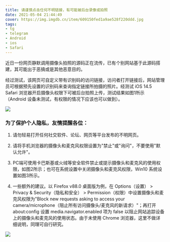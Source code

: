 ```yaml
---
title: 请谨慎点击任何不明链接，有可能被后台录像或拍照
date: 2021-05-04 21:44:49
cover: https://img.imgdb.cn/item/609150fed1a9ae528f220ddd.jpg
tags:
- tg
- telegram
- Android
- ios
- Safari
---
```

   
近日一份网页静默调用摄像头拍照的源码正在流传，已有个别网站基于此源码搭建，其可能出于恶搞或是其他恶意目的。
  
经过测试，该网页可自定义带有识别码的访问链接，访问者打开链接后，网站管理员可根据预先设置的识别码来查询指定链接所拍摄的照片。经测试 iOS 14.5 Safari 浏览器开启摄像头权限下可被后台拍照上传，测试结果如图1所示（Android 设备未测试，有权限的情况下应该也可以做到）。

![](https://img.imgdb.cn/item/609150fed1a9ae528f220ddd.jpg)

### 为了保护个人隐私，友情提醒各位： ###
   
1. 请勿轻易打开任何社交软件、论坛、网页等平台发布的不明网页。
   
2. 请将手机浏览器的摄像头和麦克风权限设置为"禁止"或"询问"，不要使用"默认允许"。
    
3. PC端可使用卡巴斯基或火绒等安全软件禁止或提示摄像头和麦克风的使用权限，如图2所示；也可在系统设置中关闭摄像头和麦克风权限，Win10 系统设置如图3所示。
   
4. 一些额外的建议。以 Firefox v88.0 桌面版为例，在 Options（设置） > Privacy & Security（隐私和安全） > Permission（权限）中设置摄像头和麦克风权限为"Block new requests asking to access your camera/microphone（阻止所有访问摄像头/麦克风的新请求）"；再打开 about:config 设置 media.navigator.enabled 项为 false 以阻止网站追踪设备上的摄像头和麦克风的使用状态。由于未使用 Chrome 浏览器，这里不做详细说明，同理可自行研究。

![](https://img.imgdb.cn/item/609150fed1a9ae528f220e60.jpg)